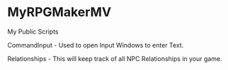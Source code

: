 # MyRPGMakerMV
My Public Scripts

CommandInput - Used to open Input Windows to enter Text.

Relationships - This will keep track of all NPC Relationships in your game.